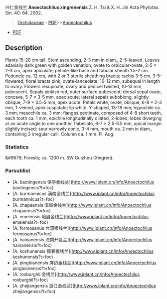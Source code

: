 兴仁金线兰 **Anoectochilus xingrenensis** Z. H. Tsi & X. H. Jin Acta Phytotax. Sin. 40: 84. 2002.

> [Orchidaceae](http://www.iplant.cn/info/Orchidaceae?t=foc) - [PDF](http://www.iplant.cn/foc/pdf/Orchidaceae.pdf)>>[Anoectochilus](http://www.iplant.cn/info/Anoectochilus?t=foc)
 - [PDF](http://www.iplant.cn/foc/pdf/Anoectochilus.pdf)

## Description

Plants 15-20 cm tall. Stem ascending, 2-3 mm in diam., 2-5-leaved. Leaves adaxially dark green with golden venation, ovate to orbicular-ovate, 2-5 × 2-3 cm, apex apiculate; petiole-like base and tubular sheath 1.5-2 cm. Peduncle ca. 12 cm, with 2 or 3 sterile sheathing bracts; rachis 3-5 cm, 3-5-flowered; floral bracts pink, ovate-lanceolate, 10-12 mm, subequal in length to ovary. Flowers resupinate; ovary and pedicel twisted, 10-13 mm, pubescent. Sepals pinkish red, outer surface pubescent; dorsal sepal ovate, concave, 5-7 × 3-5 mm, apex acute; lateral sepals suboblong, slightly oblique, 7-9 × 3.5-5 mm, apex acute. Petals white, ovate, oblique, 6-8 × 2-3 mm, 1-veined, apex cuspidate; lip white, Y-shaped, 13-18 mm; hypochile ca. 3 mm; mesochile ca. 3 mm; flanges pectinate, composed of 4-8 short teeth, each tooth ca. 1 mm; epichile longitudinally dilated, 2-lobed; lobes diverging at an acute angle to one another, flabellate, 6-7 × 2.5-3.5 mm, apical margin slightly incised; spur narrowly conic, 3-4 mm, mouth ca. 2 mm in diam., containing 2 irregular calli. Column ca. 1 mm. Fl. Aug.

### Statistics
&amp;#9679; Forests; ca. 1200 m. SW Guizhou (Xingren).

### Parsublist

* [A.  baotingensis  保亭金线兰](http://www.iplant.cn/info/Anoectochilus baotingensis?t=foc)
* [A.  burmannicus  滇南金线兰](http://www.iplant.cn/info/Anoectochilus burmannicus?t=foc)
* [A.  chapaensis  滇越金线兰](http://www.iplant.cn/info/Anoectochilus chapaensis?t=foc)
* [A.  emeiensis  峨眉金线兰](http://www.iplant.cn/info/Anoectochilus emeiensis?t=foc)
* [A.  formosanus  台湾银线兰](http://www.iplant.cn/info/Anoectochilus formosanus?t=foc)
* [A.  hainanensis  海南开唇兰](http://www.iplant.cn/info/Anoectochilus hainanensis?t=foc)
* [A.  koshunensis  恒春银线兰](http://www.iplant.cn/info/Anoectochilus koshunensis?t=foc)
* [A.  pingbianensis  屏边金线兰](http://www.iplant.cn/info/Anoectochilus pingbianensis?t=foc)
* [A.  roxburghii  金线兰](http://www.iplant.cn/info/Anoectochilus roxburghii?t=foc)
* [A.  zhejiangensis  浙江金线兰](http://www.iplant.cn/info/Anoectochilus zhejiangensis?t=foc)
